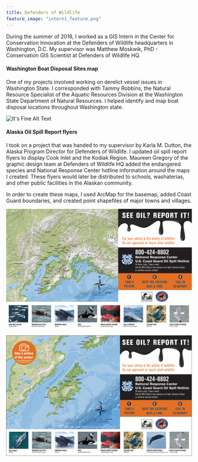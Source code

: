 ```yaml
---
title: Defenders of Wildlife
feature_image: "intern1_feature.png"
---
```


During the summer of 2018, I worked as a GIS Intern in the Center for Conservation Innovation
at the Defenders of Wildlife headquarters in Washington, D.C.
My supervisor was Matthew Moskwik, PhD - Conservation GIS Scientist at Defenders of Wildlife HQ.

#### Washington Boat Disposal Sites map
One of my projects involved working on derelict vessel issues in Washington State.
I corresponded with Tammy Robbins, the Natural Resource Specialist of the Aquatic Resources Division
at the Washington State Department of Natural Resources.
I helped identify and map boat disposal locations throughout Washington state.

![It's Fine Alt Text](Internship1/Washington_Boats.PNG)

#### Alaska Oil Spill Report flyers
I took on a project that was handed to my supervisor by Karla M. Dutton, the Alaska Program Director for Defenders of Wildlife.
I updated oil spill report flyers to display Cook Inlet and the Kodiak Region. Maureen Gregory of the graphic design team at Defenders of
Wildlife HQ added the endangered species and National Response Center hotline information around the maps I created.
These flyers would later be distributed to schools, washaterias, and other public facilities in the Alaskan community.

In order to create these maps, I used ArcMap for the basemap, added Coast Guard boundaries, and created point shapefiles of major towns
and villages.

![It's Fine Alt Text](Internship1/CookInlet_OilPoster.PNG)

![It's Fine Alt Text](Internship1/KodiakIsland_OilPoster.PNG)

